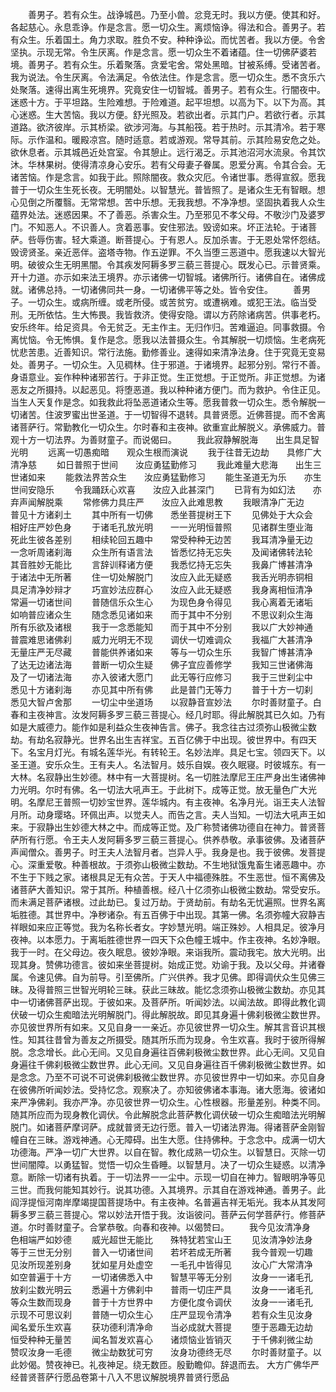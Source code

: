 <!-- { "loadSidebar": true } -->
　　善男子。若有众生。战诤城邑。乃至小兽。忿竞无时。我以方便。使其和好。各起慈心。永息乖诤。作是念言。愿一切众生。离烦恼诤。得法和合。善男子。若有众生。乐着国土。角力求取。胜负不安。种种诤讼。而忧苦者。我以方便。令舍坚执。示现无常。令生厌离。作是念言。愿一切众生不着诸蕴。住一切佛萨婆若境。善男子。若有众生。乐着聚落。贪爱宅舍。常处黑暗。甘被系缚。受诸苦者。我为说法。令生厌离。令法满足。令依法住。作是念言。愿一切众生。悉不贪乐六处聚落。速得出离生死境界。究竟安住一切智城。善男子。若有众生。行闇夜中。迷惑十方。于平坦路。生险难想。于险难道。起平坦想。以高为下。以下为高。其心迷惑。生大苦恼。我以方便。舒光照及。若欲出者。示其门户。若欲行者。示其道路。欲济彼岸。示其桥梁。欲涉河海。与其船筏。若于热时。示其清冷。若于寒际。示作温和。暖殿凉宫。随时适意。若或游观。常导其前。示其险易安危之处。欲休息者。示其城邑近处宫室。令其憩止。远行渴乏。示其池沼河水流泉。令其饮沐。华林果树。使得清凉身心安乐。若有父母妻子眷属。恩爱分离。令其合会。无诸苦恼。作是念言。如我于此。照除闇夜。救众灾厄。令诸世事。悉得宣叙。愿我普于一切众生生死长夜。无明闇处。以智慧光。普皆照了。是诸众生无有智眼。想心见倒之所覆翳。无常常想。苦中乐想。无我我想。不净净想。坚固执着我人众生蕴界处法。迷惑因果。不了善恶。杀害众生。乃至邪见不孝父母。不敬沙门及婆罗门。不知恶人。不识善人。贪着恶事。安住邪法。毁谤如来。坏正法轮。于诸菩萨。呰辱伤害。轻大乘道。断菩提心。于有恩人。反加杀害。于无恩处常怀怨结。毁谤贤圣。亲近恶伴。盗塔寺物。作五逆罪。不久当堕三恶道中。愿我速以大智光明。破彼众生无明黑闇。令其疾发阿耨多罗三藐三菩提心。既发心已。示普贤乘。开十力道。亦示如来法王境界。亦示诸佛一切智城。诸佛所行。诸佛自在。诸佛成就。诸佛总持。一切诸佛同共一身。一切诸佛平等之处。皆令安住。
　　善男子。一切众生。或病所缠。或老所侵。或苦贫穷。或遭祸难。或犯王法。临当受刑。无所依怙。生大怖畏。我皆救济。使得安隐。谓以方药除诸病苦。供事老朽。安乐终年。给足资具。令无贫乏。无主作主。无归作归。苦难逼迫。同事救摄。令离忧恼。令无怖惧。复作是念。愿我以法普摄众生。令其解脱一切烦恼。生老病死忧悲苦患。近善知识。常行法施。勤修善业。速得如来清净法身。住于究竟无变易处。善男子。一切众生。入见稠林。住于邪道。于诸境界。起邪分别。常行不善。身语意业。妄作种种诸邪苦行。于非正觉。生正觉想。于正觉所。非正觉想。为诸恶友之所摄持。以起恶见。将堕恶道。我以种种诸方便门。而为救护。令住正见。当生人天复作是念。如我救此将坠恶道诸众生等。愿我普救一切众生。悉令解脱一切诸苦。住波罗蜜出世圣道。于一切智得不退转。具普贤愿。近佛菩提。而不舍离诸菩萨行。常勤教化一切众生。尔时春和主夜神。欲重宣此解脱义。承佛威力。普观十方一切法界。为善财童子。而说偈曰。
　　我此寂静解脱海　　出生具足智光明
　　远离一切愚痴暗　　观众生根而演说
　　我于往昔无边劫　　具修广大清净慈
　　如日普照于世间　　汝应勇猛勤修习
　　我此难量大悲海　　出生三世诸如来
　　能救法界苦众生　　汝应勇猛勤修习
　　能生圣道无为乐　　亦生世间安隐乐
　　令我踊跃心欢喜　　汝应入此甚深门
　　已背有为如幻法　　亦弃声闻解脱乘
　　常修佛力具庄严　　汝应入此难思教
　　我眼清净广无边　　普见十方诸刹土
　　其中所有一切佛　　悉坐菩提树王下
　　见佛处于大众会　　相好庄严妙色身
　　于诸毛孔放光明　　一一光明恒普照
　　见诸群生堕业海　　死此生彼各差别
　　相续轮回五趣中　　常受种种无边苦
　　我耳清净量无边　　一念听周诸刹海
　　众生所有语言法　　皆悉忆持无忘失
　　及闻诸佛转法轮　　其音胜妙无能比
　　言辞训释诸方便　　我悉忆持无忘失
　　我鼻广博甚清净　　于诸法中无所著
　　住一切处解脱门　　汝应入此无疑惑
　　我舌光明赤铜相　　具足清净妙辩才
　　巧宣妙法应群心　　汝应入此无疑惑
　　我身离相恒清净　　常遍一切诸世间
　　普随信乐众生心　　为现色身令得见
　　我心离着无诸垢　　如响普应诸众生
　　随念悉见诸如来　　而于其中不分别
　　不思议刹众生海　　所有乐欲及诸根
　　我于一念悉能知　　而于其中不分别
　　我以广大妙神通　　普震难思诸佛刹
　　威力光明无不现　　调伏一切难调众
　　我福广大甚清净　　无量庄严无尽藏
　　普能供养诸如来　　等与一切众生乐
　　我智广博甚清净　　了达无边诸法海
　　普断一切众生疑　　佛子宜应善修学
　　我知三世诸佛海　　及了一切诸法海
　　亦入彼诸大愿门　　此无等行应修习
　　我于三世刹尘中　　悉见十方诸刹海
　　亦见其中所有佛　　此是普门无等力
　　普于十方一切刹　　悉见大智卢舍那
　　一切尘中坐道场　　以寂静音宣妙法
　　尔时善财童子。白春和主夜神言。汝发阿耨多罗三藐三菩提心。经几时耶。得此解脱其已久如。乃有如是大威德力。能作如是利益众生夜神告言。佛子。我念往古过须弥山极微尘数劫。有劫名寂静光。世界名出生吉祥宝。五百亿佛于中出现。彼世界中。有四天下。名宝月灯光。有城名莲华光。有转轮王。名妙法岸。具足七宝。领四天下。以圣王道。安乐众生。王有夫人。名法智月。妓乐自娱。夜久眠寝。时彼城东。有一大林。名寂静出生妙德。林中有一大菩提树。名一切胜法摩尼王庄严身出生诸佛神力光明。尔时有佛。名一切法大吼声王。于此树下。成等正觉。放无量色广大光明。名摩尼王普照一切妙宝世界。莲华城内。有主夜神。名净月光。诣王夫人法智月所。动身璎珞。环佩出声。以觉夫人。而告之言。夫人当知。一切法大吼声王如来。于寂静出生妙德大林之中。而成等正觉。及广称赞诸佛功德自在神力。普贤菩萨所有行愿。令王夫人发阿耨多罗三藐三菩提心。供养恭敬。承事彼佛。及诸菩萨声闻僧众。善男子。时王夫人法智月者。岂异人乎。我身是也。我于彼佛。发菩提心。深重爱敬。种善根故。于须弥山极微尘数劫。不生地狱饿鬼畜生诸恶趣中。亦不生于下贱之家。诸根具足无有众苦。于天人中福德殊胜。不生恶世。恒不离佛及诸菩萨大善知识。常于其所。种植善根。经八十亿须弥山极微尘数劫。常受安乐。而未满足菩萨诸根。过此劫已。复过万劫。于贤劫前。有劫名无忧遍照。世界名离垢胜德。其世界中。净秽诸杂。有五百佛于中出现。其第一佛。名须弥幢大寂静吉祥眼如来应正等觉。我为名称长者女。字妙慧光明。端正殊妙。人相具足。彼净月夜神。以本愿力。于离垢胜德世界一四天下众色幢王城中。作主夜神。名妙净眼。我于一时。在父母边。夜久眠息。彼妙净眼。来诣我所。震动我宅。放大光明。出现其身。赞佛功德言。彼如来坐菩提树。始成正觉。劝谕于我。及以父母。并诸眷属。令速见佛。自为前导。引至佛所。广兴供养。我才见佛。即得调伏众生见佛三昧。及得普照三世智光明轮三昧。获此三昧故。能忆念须弥山极微尘数劫。亦见其中一切诸佛菩萨出现。于彼如来。及菩萨所。听闻妙法。以闻法故。即得此教化调伏破一切众生痴暗法光明解脱门。得此解脱故。即见其身遍十佛刹极微尘数世界。亦见彼世界所有如来。又见自身一一亲近。亦见彼世界一切众生。解其言音识其根性。知其往昔曾为善友之所摄受。随其所乐而为现身。令生欢喜。我时于彼所得解脱。念念增长。此心无间。又见自身遍往百佛刹极微尘数世界。此心无间。又见自身遍往千佛刹极微尘数世界。此心无间。又见自身遍往百千佛刹极微尘数世界。如是念念。乃至不可说不可说佛刹极微尘数世界。亦见彼世界中一切如来。亦见自身在彼佛所听闻妙法。受持忆念。观察决了。亦知彼佛诸本事海。诸大愿海。彼诸如来严净佛刹。我亦严净。亦见彼世界一切众生。心性根器。形量差别。种类不同。随其所应而为现身教化调伏。令此解脱念此菩萨教化调伏破一切众生痴暗法光明解脱门。如诸菩萨摩诃萨。成就普贤无边行愿。普入一切诸法界海。得诸菩萨金刚智幢自在三昧。游戏神通。心无障碍。出生大愿。住持佛种。于念念中。成满一切大功德海。严净一切广大世界。以自在智。教化成熟一切众生。以智慧日。灭除一切世间闇障。以勇猛智。觉悟一切众生昏睡。以智慧月。决了一切众生疑惑。以清净意。断除一切诸有执着。于一切法界一一尘中。示现一切自在神力。智眼明净等见三世。而我何能知其妙行。说其功德。入其境界。示其自在游戏神通。善男子。此阎浮提恒河南岸摩竭提国菩提场中。有主夜神。名普遍吉祥无垢光。我本从其发阿耨多罗三藐三菩提心。常以妙法开悟于我。汝诣彼问。菩萨云何学菩萨行。修菩萨道。尔时善财童子。合掌恭敬。向春和夜神。以偈赞曰。
　　我今见汝清净身　　色相端严如妙德
　　威光超世无能比　　殊特犹若宝山王
　　见汝清净妙法身　　等于三世无分别
　　普入一切诸世间　　若坏若成无所著
　　我今普观一切趣　　见汝所现差别身
　　犹如星月处虚空　　一毛孔中皆得见
　　汝心广大常清净　　如空普遍于十方
　　一切诸佛悉入中　　智慧平等无分别
　　汝身一一诸毛孔　　放刹尘数光明云
　　悉遍十方佛刹中　　普雨一切庄严具
　　汝身一一诸毛孔　　等众生数而现身
　　普于十方世界中　　方便化度令调伏
　　汝身一一诸毛孔　　示现不可思议刹
　　普随一切众生心　　庄严显现令清净
　　若有众生见汝身　　闻名爱乐生欢喜
　　获功德利清净命　　当必成就大菩提
　　堕于恶趣无边劫　　恒受种种无量苦
　　闻名暂发欢喜心　　诸烦恼业皆销灭
　　于千佛刹微尘劫　　赞叹汝身一毛德
　　微尘劫数犹可穷　　汝身功德终无尽
　　尔时善财童子。以此妙偈。赞夜神已。礼夜神足。绕无数匝。殷勤瞻仰。辞退而去。
大方广佛华严经普贤菩萨行愿品卷第十八入不思议解脱境界普贤行愿品
